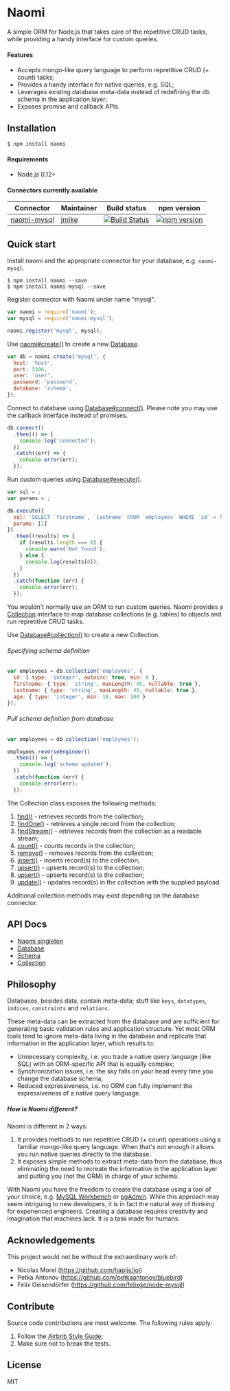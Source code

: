 # Naomi

A simple ORM for Node.js that takes care of the repetitive CRUD tasks, while providing a handy interface for custom queries.

#### Features

* Accepts mongo-like query language to perform repretitive CRUD (+ count) tasks;
* Provides a handy interface for native queries, e.g. SQL;
* Leverages existing database meta-data instead of redefining the db schema in the application layer;
* Exposes promise and callback APIs.

## Installation

```
$ npm install naomi
```

#### Requirements

* Node.js 0.12+

#### Connectors currently available

| Connector | Maintainer | Build status | npm version |
|---|---|:---:|:---:|
| [naomi-mysql](https://github.com/jmike/naomi-mysql) | [jmike](https://github.com/jmike) | [![Build Status](https://travis-ci.org/jmike/naomi-mysql.svg?branch=master)](https://travis-ci.org/jmike/naomi-mysql) | [![npm version](https://badge.fury.io/js/naomi-mysql.svg)](https://badge.fury.io/js/naomi-mysql) |

## Quick start

Install naomi and the appropriate connector for your database, e.g. `naomi-mysql`.

```
$ npm install naomi --save
$ npm install naomi-mysql --save
```

Register connector with Naomi under name "mysql".

```javascript
var naomi = require('naomi');
var mysql = require('naomi-mysql');

naomi.register('mysql', mysql);
```

Use [naomi#create()](naomi.md#create) to create a new [Database](database.md).

```javascript
var db = naomi.create('mysql', {
  host: 'host',
  port: 3306,
  user: 'user',
  password: 'password',
  database: 'schema',
});
```

Connect to database using [Database#connect()](database.md#connect). Please note you may use the callback interface instead of promises.

```javascript
db.connect()
  .then(() => {
    console.log('connected');
  })
  .catch((err) => {
    console.error(err);
  });
```

Run custom queries using [Database#execute()](database.md#exectute).

```javascript
var sql = ;
var params = ;

db.execute({
  sql: 'SELECT `firstname`, `lastname` FROM `employees` WHERE `id` = ?;', // please note: ? will be replaced with 1 from params array
  params: [1]
})
  .then((results) => {
    if (results.length === 0) {
      console.warn('Not found');
    } else {
      console.log(results[0]);
    }
  })
  .catch(function (err) {
    console.error(err);
  });
```

You wouldn't normally use an ORM to run custom queries. Naomi provides a [Collection](collection.md) interface to map database collections (e.g. tables) to objects and run repretitive CRUD tasks.

Use [Database#collection()](database.md#collection) to create a new Collection.

###### Specifying schema definition

```javascript
var employees = db.collection('employees', {
  id: { type: 'integer', autoinc: true, min: 0 },
  firstname: { type: 'string', maxLength: 45, nullable: true },
  lastname: { type: 'string', maxLength: 45, nullable: true },
  age: { type: 'integer', min: 18, max: 100 }
});
```

###### Pull schema definition from database

```javascript
var employees = db.collection('employees');

employees.reverseEngineer()
  .then(() => {
    console.log('schema updated');
  })
  .catch(function (err) {
    console.error(err);
  });
```

The Collection class exposes the following methods:

1. [find()](collection.md#find) - retrieves records from the collection;
2. [findOne()](collection.md#findOne) - retrieves a single record from the collection;
3. [findStream()](collection.md#findStream) - retrieves records from the collection as a readable stream;
4. [count()](collection.md#count) - counts records in the collection;
5. [remove()](collection.md#remove) - removes records from the collection;
6. [insert()](collection.md#insert) - inserts record(s) to the collection;
7. [upsert()](collection.md#upsert) - upserts record(s) to the collection;
8. [upsert()](collection.md#upsert) - upserts record(s) to the collection;
9. [update()](https://github.com/jmike/naomi/blob/master/docs/table.md#set) - updates record(s) in the collection with the supplied payload.

Additional collection methods may exist depending on the database connector.

## API Docs

* [Naomi singleton](naomi.md)
* [Database](database.md)
* [Schema](schema.md)
* [Collection](collection.md)

## Philosophy

Databases, besides data, contain meta-data; stuff like `keys`, `datatypes`, `indices`, `constraints` and `relations`.

These meta-data can be extracted from the database and are sufficient for generating basic validation rules and application structure. Yet most ORM tools tend to ignore meta-data living in the database and replicate that information in the application layer, which results to:

* Unnecessary complexity, i.e. you trade a native query language (like SQL) with an ORM-specific API that is equally complex;
* Synchronization issues, i.e. the sky falls on your head every time you change the database schema;
* Reduced expressiveness, i.e. no ORM can fully implement the expressiveness of a native query language.

##### How is Naomi different?

Naomi is different in 2 ways:

1. It provides methods to run repetitive CRUD (+ count) operations using a familiar mongo-like query language. When that's not enough it allows you run native queries directly to the database.
2. It exposes simple methods to extract meta-data from the database, thus eliminating the need to recreate the information in the application layer and putting you (not the ORM) in charge of your schema.

With Naomi you have the freedom to create the database using a tool of your choice, e.g. [MySQL Workbench](http://www.mysql.com/products/workbench/) or [pgAdmin](http://www.pgadmin.org/). While this approach may seem intriguing to new developers, it is in fact the natural way of thinking for experienced engineers. Creating a database requires creativity and imagination that machines lack. It is a task made for humans.

## Acknowledgements

This project would not be without the extraordinary work of:

* Nicolas Morel (https://github.com/hapijs/joi)
* Petka Antonov (https://github.com/petkaantonov/bluebird)
* Felix Geisendörfer (https://github.com/felixge/node-mysql)

## Contribute

Source code contributions are most welcome. The following rules apply:

1. Follow the [Airbnb Style Guide](https://github.com/airbnb/javascript);
2. Make sure not to break the tests.

## License

MIT
